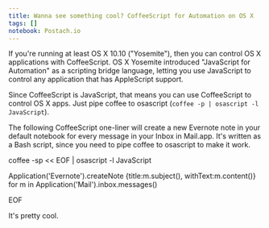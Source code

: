 ```yaml
---
title: Wanna see something cool? CoffeeScript for Automation on OS X
tags: []
notebook: Postach.io
---
```


If you're running at least OS X 10.10 ("Yosemite"), then you can control OS X applications with CoffeeScript. OS X Yosemite introduced "JavaScript for Automation" as a scripting bridge language, letting you use JavaScript to control any application that has AppleScript support.

  


Since CoffeeScript is JavaScript, that means you can use CoffeeScript to control OS X apps. Just pipe coffee to osascript (`coffee -p | osascript -l JavaScript`).

  


The following CoffeeScript one-liner will create a new Evernote note in your default notebook for every message in your Inbox in Mail.app. It's written as a Bash script, since you need to pipe coffee to osascript to make it work.

  


coffee -sp << EOF | osascript -l JavaScript

Application('Evernote').createNote {title:m.subject(), withText:m.content()} for m in Application('Mail').inbox.messages()

EOF

  


It's pretty cool.
